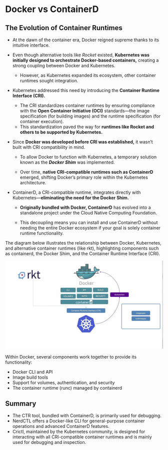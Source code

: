 # Docker vs ContainerD

## The Evolution of Container Runtimes
-   At the dawn of the container era, Docker reigned supreme thanks to its intuitive interface.
-   Even though alternative tools like *Rocket* existed, **Kubernetes was initially designed to orchestrate Docker-based containers,** creating a strong coupling between Docker and Kubernetes.
    -   However, as Kubernetes expanded its ecosystem, other container runtimes sought integration.

-   Kubernetes addressed this need by introducing the **Container Runtime Interface (CRI).** 
    -   The CRI standardizes container runtimes by ensuring compliance with the **Open Container Initiative (OCI)** standards—the image specification (for building images) and the runtime specification (for container execution).
    -   This standardization paved the way for **runtimes like Rocket and others to be supported by Kubernetes.**

-   Since **Docker was developed before CRI was established,** it wasn’t built with CRI compatibility in mind. 

    -   To allow Docker to function with Kubernetes, a temporary solution known as the ***Docker Shim*** was implemented. 
    
    -   Over time, **native CRI-compatible runtimes such as ContainerD** emerged, shifting Docker’s primary role within the Kubernetes architecture.

-   ContainerD, a CRI-compatible runtime, integrates directly with Kubernetes—**eliminating the need for the Docker Shim.**
    -   **Originally bundled with Docker, ContainerD** has evolved into a standalone project under the Cloud Native Computing Foundation.
    
    -   This decoupling means you can install and use ContainerD without needing the entire Docker ecosystem if your goal is solely container runtime functionality.

The diagram below illustrates the relationship between Docker, Kubernetes, and alternative container runtimes (like rkt), highlighting components such as containerd, the Docker Shim, and the Container Runtime Interface (CRI).

![](../../images/kubernetes_core1.png)


Within Docker, several components work together to provide its functionality:

-   Docker CLI and API
-   Image build tools
-   Support for volumes, authentication, and security
-   The container runtime (runc) managed by containerd


## Summary

-   The CTR tool, bundled with ContainerD, is primarily used for debugging.
-   NerdCTL offers a Docker-like CLI for general-purpose container operations and advanced ContainerD features.
-   Crictl, maintained by the Kubernetes community, is designed for interacting with all CRI-compatible container runtimes and is mainly used for debugging and inspection.